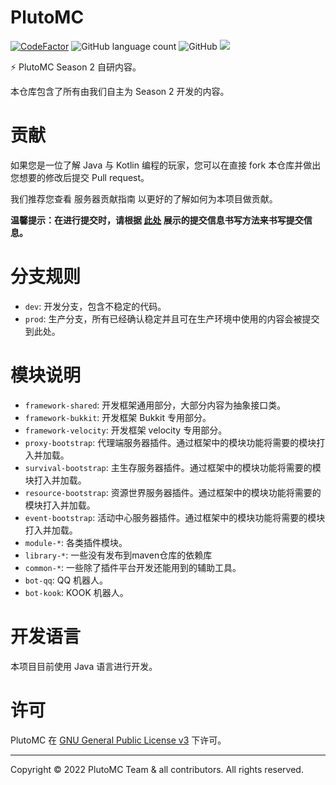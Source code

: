 # PlutoMC

[![CodeFactor](https://www.codefactor.io/repository/github/plutosmp/plutomc/badge)](https://www.codefactor.io/repository/github/plutosmp/plutomc)
![GitHub language count](https://img.shields.io/github/languages/count/plutosmp/PlutoMC)
![GitHub](https://img.shields.io/github/license/plutosmp/PlutoMC)
![](https://img.shields.io/github/last-commit/nostalgic853/PlutoMC-Engine?logo=artstation&flat&color=9266CC)

⚡ PlutoMC Season 2 自研内容。

本仓库包含了所有由我们自主为 Season 2 开发的内容。

# 贡献

如果您是一位了解 Java 与 Kotlin 编程的玩家，您可以在直接 fork 本仓库并做出您想要的修改后提交 Pull request。

我们推荐您查看 服务器贡献指南 以更好的了解如何为本项目做贡献。

**温馨提示：在进行提交时，请根据 [此处](https://zhuanlan.zhihu.com/p/34223150) 展示的提交信息书写方法来书写提交信息。**

# 分支规则

- `dev`: 开发分支，包含不稳定的代码。
- `prod`: 生产分支，所有已经确认稳定并且可在生产环境中使用的内容会被提交到此处。

# 模块说明

- `framework-shared`: 开发框架通用部分，大部分内容为抽象接口类。
- `framework-bukkit`: 开发框架 Bukkit 专用部分。
- `framework-velocity`: 开发框架 velocity 专用部分。
- `proxy-bootstrap`: 代理端服务器插件。通过框架中的模块功能将需要的模块打入并加载。
- `survival-bootstrap`: 主生存服务器插件。通过框架中的模块功能将需要的模块打入并加载。
- `resource-bootstrap`: 资源世界服务器插件。通过框架中的模块功能将需要的模块打入并加载。
- `event-bootstrap`: 活动中心服务器插件。通过框架中的模块功能将需要的模块打入并加载。
- `module-*`: 各类插件模块。
- `library-*`: 一些没有发布到maven仓库的依赖库
- `common-*`: 一些除了插件平台开发还能用到的辅助工具。
- `bot-qq`: QQ 机器人。
- `bot-kook`: KOOK 机器人。

# 开发语言

本项目目前使用 Java 语言进行开发。

# 许可

PlutoMC 在 [GNU General Public License v3](https://www.gnu.org/licenses/gpl-3.0.en.html) 下许可。

---

Copyright © 2022 PlutoMC Team & all contributors. All rights reserved.

